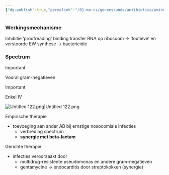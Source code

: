 ```yaml
---
{"dg-publish":true,"permalink":"/01-mo-cs/geneeskunde/antibiotica/aminoglycosiden/","noteIcon":"","created":"2024-11-24T10:57:24.909+01:00","updated":"2024-12-29T13:58:43.251+01:00"}
---
```


### Werkingsmechanisme

Inhibitie ’proofreading’ binding transfer RNA op ribosoom → ‘foutieve’ en verstoorde EW synthese → bactericidie

### Spectrum

> [!important]  
> Vooral gram-negatieven  
  
> [!important]  
> Enkel IV  

![Untitled 122.png|Untitled 122.png](/img/user/06%20Toolkit/Files/Untitled%20122.png)

Empirische therapie

- toevoeging aan ander AB bij ernstige nosocomiale infecties
    - verbreding spectrum
    - **synergie met beta-lactam**

Gerichte therapie

- infecties veroorzaakt door
    - multidrug-resistente pseudomonas en andere gram-negatieven
    - gentamycine → endocarditis door streptokokken (synergie)